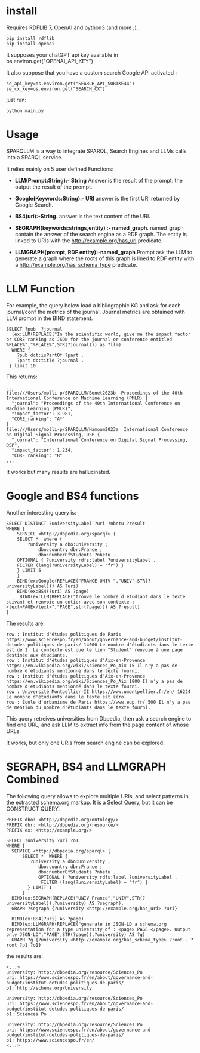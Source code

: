 
# install

Requires RDFLIB 7, OpenAI and python3 (and more ;). 
```
pip install rdflib
pip install openai
```
It supposes your chatGPT api key available in os.environ.get("OPENAI_API_KEY")

It also suppose that you have a custom search Google API activated :
```
se_api_key=os.environ.get("SEARCH_API_SOBIKE44")
se_cx_key=os.environ.get("SEARCH_CX")
```

just run:
```
python main.py
```

# Usage

SPARQLLM is a way to integrate SPARQL, Search Engines and LLMs calls into a SPARQL service. 

It relies mainly on 5 user defined Functions:

* __LLM(Prompt:String):- String__ Answer is the result of the prompt. the output the result of the prompt.

* __Google(Keywords:String):- URI__  answer is the first URI returned by Google Search.

* __BS4(uri):-String.__ answer is the text content of the URI.

* __SEGRAPH(keywords:strings,entity) :- named_graph__. named_graph contain the answer of the search engine as a RDF graph. The entity is linked to URIs with the  <http://example.org/has_uri> predicate.

* __LLMGRAPH(prompt, RDF entity):-named_graph__.Prompt ask the LLM to generate a graph where the roots of this graph is lined to RDF entity with a  <http://example.org/has_schema_type> predicate. 


# LLM Function

For example, the query below
load a bibliographic KG and ask for each journal/conf the metrics of the journal.
Journal metrics are obtained with LLM prompt in the BIND statement.

```
SELECT ?pub  ?journal 
  (ex:LLM(REPLACE("In the scientific world, give me the impact factor or CORE ranking as JSON for the journal or conference entitled %PLACE%","%PLACE%",STR(?journal))) as ?llm) 
  WHERE {
    ?pub dct:isPartOf ?part .
    ?part dc:title ?journal .
 } limit 10
```

This returns:
```
...
file:///Users/molli-p/SPARQLLM/Bonet2023b  Proceedings of the 40th International Conference on Machine Learning (PMLR) {
  "journal": "Proceedings of the 40th International Conference on Machine Learning (PMLR)",
  "impact_factor": 3.981,
  "CORE_ranking": "A*"
}
file:///Users/molli-p/SPARQLLM/Hamoum2023a  International Conference on Digital Signal Processing, DSP {
  "journal": "International Conference on Digital Signal Processing, DSP",
  "impact_factor": 1.234,
  "CORE_ranking": "B"
...
```

It works but many results are hallucinated.

# Google and BS4 functions

Another interesting query is:
```
SELECT DISTINCT ?universityLabel ?uri ?nbetu ?result
WHERE {
    SERVICE <http://dbpedia.org/sparql> {
    SELECT *  where {
        ?university a dbo:University ;
            dbo:country dbr:France ;
            dbo:numberOfStudents ?nbetu .
    OPTIONAL { ?university rdfs:label ?universityLabel . 
    FILTER (lang(?universityLabel) = "fr") }
    } LIMIT 5
    }
    BIND(ex:Google(REPLACE("FRANCE UNIV ","UNIV",STR(?universityLabel))) AS ?uri)
    BIND(ex:BS4(?uri) AS ?page)   
     BIND(ex:LLM(REPLACE("trouve le nombre d'étudiant dans le texte suivant et renvoie un entier avec son contexte :<text>PAGE</text>","PAGE",str(?page))) AS ?result)
}
```

The results are:
```
row : Institut d'études politiques de Paris https://www.sciencespo.fr/en/about/governance-and-budget/institut-detudes-politiques-de-paris/ 14000 Le nombre d'étudiants dans le texte est de 1. Le contexte est que le lien "Student" renvoie à une page destinée aux étudiants.
row : Institut d'études politiques d'Aix-en-Provence https://en.wikipedia.org/wiki/Sciences_Po_Aix 15 Il n'y a pas de nombre d'étudiants mentionné dans le texte fourni.
row : Institut d'études politiques d'Aix-en-Provence https://en.wikipedia.org/wiki/Sciences_Po_Aix 1800 Il n'y a pas de nombre d'étudiants mentionné dans le texte fourni.
row : Université Montpellier-II https://www.umontpellier.fr/en/ 16224 Le nombre d'étudiants dans le texte est zéro.
row : École d'urbanisme de Paris https://www.eup.fr/ 500 Il n'y a pas de mention du nombre d'étudiants dans le texte fourni.
```

This query retreives universities from Dbpedia, then ask a search engine to find one URL, and ask LLM to extract info from the page content of whose URLs.

It works, but only one URIs from search engine can be explored.

# SEGRAPH, BS4 and LLMGRAPH Combined

The following query allows to explore multiple URIs, and select patterns in the extracted schema.org markup. It is a Select Query, but it can be CONSTRUCT QUERY.

```
PREFIX dbo: <http://dbpedia.org/ontology/>
PREFIX dbr: <http://dbpedia.org/resource/>
PREFIX ex: <http://example.org/>

SELECT ?university ?uri ?o1
WHERE {
  SERVICE <http://dbpedia.org/sparql> {
      SELECT *  WHERE {
         ?university a dbo:University ;
            dbo:country dbr:France ;
            dbo:numberOfStudents ?nbetu .
            OPTIONAL { ?university rdfs:label ?universityLabel . 
             FILTER (lang(?universityLabel) = "fr") }
        } LIMIT 1
      }
  BIND(ex:SEGRAPH(REPLACE("UNIV France","UNIV",STR(?universityLabel)),?university) AS ?segraph).
  GRAPH ?segraph {?university <http://example.org/has_uri> ?uri}    

  BIND(ex:BS4(?uri) AS ?page)   
  BIND(ex:LLMGRAPH(REPLACE("generate in JSON-LD a schema.org representation for a type university of : <page> PAGE </page>. Output only JSON-LD","PAGE",STR(?page)),?university) AS ?g)
  GRAPH ?g {?university <http://example.org/has_schema_type> ?root . ?root ?p1 ?o1}    
```

the results are:
```
<...>
university: http://dbpedia.org/resource/Sciences_Po
uri: https://www.sciencespo.fr/en/about/governance-and-budget/institut-detudes-politiques-de-paris/
o1: http://schema.org/University

university: http://dbpedia.org/resource/Sciences_Po
uri: https://www.sciencespo.fr/en/about/governance-and-budget/institut-detudes-politiques-de-paris/
o1: Sciences Po

university: http://dbpedia.org/resource/Sciences_Po
uri: https://www.sciencespo.fr/en/about/governance-and-budget/institut-detudes-politiques-de-paris/
o1: https://www.sciencespo.fr/en/
<...>
```